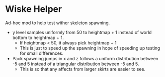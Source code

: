 # Wiske Helper

Ad-hoc mod to help test wither skeleton spawning.

- y level samples uniformly from 50 to heightmap + 1 instead of world bottom to heightmap + 1.
  - If heightmap < 50, it always pick heightmap + 1
  - This is just to speed up the spawning in hope of speeding up testing for small differences.
- Pack spawning jumps in x and z follows a uniform distribution between -5 and 5 instead of a triangular distribution between -5 and 5.
  - This is so that any affects from larger skirts are easier to see.
